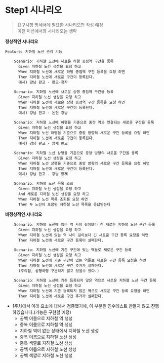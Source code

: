 # Step1 시나리오 
> 요구사항 명세서에 필요한 시나리오만 작성 예정   
> 이전 미션에서의 시나리오는 생략   

**정상적인 시나리오**
```properties
Feature: 지하철 노선 관리 기능

    Scenario: 지하철 노선에 새로운 하행 종점역 구간을 등록
      Given 지하철 노선 생성을 요청 하고
      When 지하철 노선에 새로운 하행 종점역 구간 등록을 요청 하면
      Then 지하철 노선에 새로운 구간이 등록된다.
      예시) 강남 판교 - 판교-정자

    Scenario: 지하철 노선에 새로운 상행 종점역 구간을 등록
      Given 지하철 노선 생성을 요청 하고
      When 지하철 노선에 새로운 상행 종점역 구간 등록을 요청 하면
      Then 지하철 노선에 새로운 구간이 등록된다.
      예시) 강남 판교 - 논현 강남

    Scenario: 지하철 노선에 하행을 기준으로 중간 역과 연결되는 새로운 구간을 등록
      Given 지하철 노선 생성을 요청 하고
      When 지하철 노선 하행을 기준으로 중앙 방향의 새로운 구간 등록을 요청 하면
      Then 지하철 노선에 새로운 구간이 등록된다.
      예시) 강남 판교 - 양재 판교

    Scenario: 지하철 노선 상행을 기준으로 중앙 방향의 새로운 구간을 등록
      Given 지하철 노선 생성을 요청 하고
      When 지하철 노선 상행을 기준으로 중앙 방향의 새로운 구간 등록을 요청 하면
      Then 지하철 노선에 새로운 구간이 등록된다.
      예시) 강남 판교 - 강남 양재

    Scenario: 지하철 노선 목록 조회
      Given 지하철 노선 생성을 요청 하고
      And 새로운 지하철 노선 생성을 요청 하고
      When 지하철 노선 목록 조회를 요청 하면
      Then 두 노선이 포함된 지하철 노선 목록을 응답받는다
```
   
**비정상적인 시나리오**  
```properties
    Scenario: 지하철 노선에 있는 역 사이 길이보다 긴 새로운 지하철 노선 구간 등록
      Given 지하철 노선 생성을 요청 하고
      When 지하철 노선에 있는 역 사이 길이보다 긴 새로운 구간 등록 요청을 하면
      Then 지하철 노선에 새로운 구간 등록이 실패한다.

    Scenario: 지하철 노선에 기존 구간에 있는 역들로 새로운 구간 등록
      Given 지하철 노선 생성을 요청 하고
      When 지하철 노선에 기존 구간에 있는 역들로 새로운 구간 등록 요청을 하면
      Then 지하철 노선에 새로운 구간 추가가 실패한다.
      (주의점, 상행하행 구분하지 않고 있을수 있다.)

    Scenario: 지하철 노선에 기존 등록되지 않은 역으로 새로운 지하철 노선 구간 등록
      Given 지하철 노선 생성을 요청 하고
      When 지하철 노선에 기존 등록되지 않은 역으로 새로운 구간 등록 요청을 하면
      Then 지하철 노선에 새로운 구간 추가가 실패한다.
```
* 1주차에서 아래 요소에 대해서 검증했기에, 이 부분은 인수테스트 만들지 않고 진행하겠습니다.(기능은 구현할 예정)    
    * 공백 이름으로 지하철 역 생성    
    * 중복 이름으로 지하철 역 생성    
    * 지하철 역이 없는 상태에서 지하철 노선 생성  
    * 중복 이름으로 지하철 노선 생성  
    * 중복 색깔로 지하철 노선 생성
    * 공백 이름으로 지하철 노선 생성
    * 공백 색깔로 지하철 노선 생성

